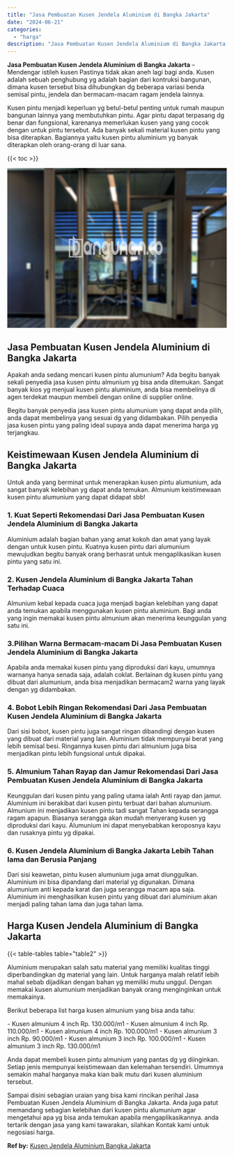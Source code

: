 ```yaml
---
title: "Jasa Pembuatan Kusen Jendela Aluminium di Bangka Jakarta"
date: "2024-06-21"
categories: 
  - "harga"
description: "Jasa Pembuatan Kusen Jendela Aluminium di Bangka Jakarta. Sampai disini sebagian uraian yang bisa kami rincikan perihal Jasa Pembuatan Kusen Jendela Aluminiu..."
---
```


**Jasa Pembuatan Kusen Jendela Aluminium di Bangka Jakarta** – Mendengar istileh kusen Pastinya tidak akan aneh lagi bagi anda. Kusen adalah sebuah penghubung yg adalah bagian dari kontruksi bangunan, dimana kusen tersebut bisa dihubungkan dg beberapa variasi benda semisal pintu, jendela dan bermacam-macam ragam jendela lainnya.

Kusen pintu menjadi keperluan yg betul-betul penting untuk rumah maupun bangunan lainnya yang membutuhkan pintu. Agar pintu dapat terpasang dg benar dan fungsional, karenanya memerlukan kusen yang yang cocok dengan untuk pintu tersebut. Ada banyak sekali material kusen pintu yang bisa diterapkan. Bagiannya yaitu kusen pintu aluminium yg banyak diterapkan oleh orang-orang di luar sana.

{{< toc >}}

![Jasa Pembuatan Kusen Jendela Aluminium di Bangka Jakarta](/images/harga-kusen-jendela-alumunium-12.png)

## Jasa Pembuatan Kusen Jendela Aluminium di Bangka Jakarta

Apakah anda sedang mencari kusen pintu alumunium? Ada begitu banyak sekali penyedia jasa kusen pintu almunium yg bisa anda ditemukan. Sangat banyak kios yg menjual kusen pintu aluminium, anda bisa membelinya di agen terdekat maupun membeli dengan online di supplier online.

Begitu banyak penyedia jasa kusen pintu alumunium yang dapat anda pilih, anda dapat membelinya yang sesuai dg yang didambakan. Pilih penyedia jasa kusen pintu yang paling ideal supaya anda dapat menerima harga yg terjangkau.

## Keistimewaan Kusen Jendela Aluminium di Bangka Jakarta

Untuk anda yang berminat untuk menerapkan kusen pintu alumunium, ada sangat banyak kelebihan yg dapat anda temukan. Almunium keistimewaan kusen pintu alumunium yang dapat didapat sbb!

### 1\. Kuat Seperti Rekomendasi Dari Jasa Pembuatan Kusen Jendela Aluminium di Bangka Jakarta

Aluminium adalah bagian bahan yang amat kokoh dan amat yang layak dengan untuk kusen pintu. Kuatnya kusen pintu dari alumunium mewujudkan begitu banyak orang berhasrat untuk mengaplikasikan kusen pintu yang satu ini.

### 2\. Kusen Jendela Aluminium di Bangka Jakarta Tahan Terhadap Cuaca

Almunium kebal kepada cuaca juga menjadi bagian kelebihan yang dapat anda temukan apabila menggunakan kusen pintu aluminium. Bagi anda yang ingin memakai kusen pintu almunium akan menerima keunggulan yang satu ini.

### 3.Pilihan Warna Bermacam-macam Di Jasa Pembuatan Kusen Jendela Aluminium di Bangka Jakarta

Apabila anda memakai kusen pintu yang diproduksi dari kayu, umumnya warnanya hanya senada saja, adalah coklat. Berlainan dg kusen pintu yang dibuat dari alumunium, anda bisa menjadikan bermacam2 warna yang layak dengan yg didambakan.

### 4\. Bobot Lebih Ringan Rekomendasi Dari Jasa Pembuatan Kusen Jendela Aluminium di Bangka Jakarta

Dari sisi bobot, kusen pintu juga sangat ringan dibandingi dengan kusen yang dibuat dari material yang lain. Aluminium tidak mempunyai berat yang lebih semisal besi. Ringannya kusen pintu dari almunium juga bisa menjadikan pintu lebih fungsional untuk dipakai.

### 5\. Almunium Tahan Rayap dan Jamur Rekomendasi Dari Jasa Pembuatan Kusen Jendela Aluminium di Bangka Jakarta

Keunggulan dari kusen pintu yang paling utama ialah Anti rayap dan jamur. Aluminium ini berakibat dari kusen pintu terbuat dari bahan alumunium. Almunium ini menjadikan kusen pintu tadi sangat Tahan kepada serangga ragam apapun. Biasanya serangga akan mudah menyerang kusen yg diproduksi dari kayu. Alumunium ini dapat menyebabkan keroposnya kayu dan rusaknya pintu yg dipakai.

### 6\. Kusen Jendela Aluminium di Bangka Jakarta Lebih Tahan lama dan Berusia Panjang

Dari sisi keawetan, pintu kusen alumunium juga amat diunggulkan. Aluminium ini bisa dipandang dari material yg digunakan. Dimana alumunium anti kepada karat dan juga serangga macam apa saja. Aluminium ini menghasilkan kusen pintu yang dibuat dari aluminium akan menjadi paling tahan lama dan juga tahan lama.

## Harga Kusen Jendela Aluminium di Bangka Jakarta

{{< table-tables table="table2" >}}

Aluminium merupakan salah satu material yang memiliki kualitas tinggi diperbandingkan dg material yang lain. Untuk harganya malah relatif lebih mahal sebab dijadikan dengan bahan yg memiliki mutu unggul. Dengan memakai kusen alumunium menjadikan banyak orang menginginkan untuk memakainya.

Berikut beberapa list harga kusen almunium yang bisa anda tahu:

\- Kusen almunium 4 inch Rp. 130.000/m1 - Kusen almunium 4 inch Rp. 110.000/m1 - Kusen almunium 4 inch Rp. 100.000/m1 - Kusen almunium 3 inch Rp. 90.000/m1 - Kusen almunium 3 inch Rp. 100.000/m1 - Kusen almunium 3 inch Rp. 130.000/m1

Anda dapat membeli kusen pintu almunium yang pantas dg yg diinginkan. Setiap jenis mempunyai keistimewaan dan kelemahan tersendiri. Umumnya semakin mahal harganya maka kian baik mutu dari kusen aluminium tersebut.

Sampai disini sebagian uraian yang bisa kami rincikan perihal Jasa Pembuatan Kusen Jendela Aluminium di Bangka Jakarta. Anda juga patut memandang sebagian kelebihan dari kusen pintu alumunium agar mengetahui apa yg bisa anda temukan apabila mengaplikasikannya. anda tertarik dengan jasa yang kami tawarakan, silahkan Kontak kami untuk negosiasi harga.

**Ref by:** [Kusen Jendela Aluminium Bangka Jakarta](https://id.wikipedia.org/wiki/Kusen)
